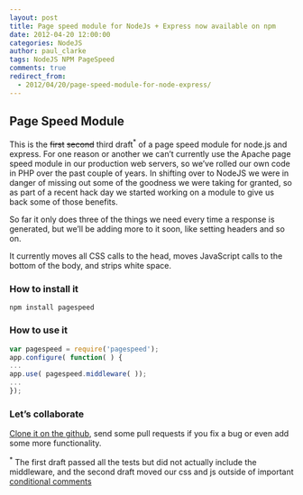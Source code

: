```yaml
---
layout: post
title: Page speed module for NodeJs + Express now available on npm
date: 2012-04-20 12:00:00
categories: NodeJS
author: paul_clarke
tags: NodeJS NPM PageSpeed
comments: true
redirect_from:
  - 2012/04/20/page-speed-module-for-node-express/
---
```


## Page Speed Module
This is the <s>first</s> <s>second</s> third draft<sup>*</sup> of a page speed module for node.js and express. For one reason or another we can’t currently use the Apache page speed module in our production web servers, so we’ve rolled our own code in PHP over the past couple of years. In shifting over to NodeJS we were in danger of missing out some of the goodness we were taking for granted, so as part of a recent hack day we started working on a module to give us back some of those benefits.

So far it only does three of the things we need every time a response is generated, but we’ll be adding more to it soon, like setting headers and so on.

It currently  moves all CSS calls to the head, moves JavaScript calls to the bottom of the body, and strips white space.

### How to install it

```
npm install pagespeed
```

### How to use it

```javascript
var pagespeed = require('pagespeed');
app.configure( function( ) {
...
app.use( pagespeed.middleware( ));
...
});
```

### Let’s collaborate
[Clone it on the github](https://github.com/pauly/pagespeed), send some pull requests if you fix a bug or even add some more functionality.

<sup>*</sup> The first draft passed all the tests but did not actually include the middleware, and the second draft moved our css and js outside of important [conditional comments](https://github.com/pauly/pagespeed/commit/ef42574a78ca0a4173814e6dc02094670f7a14ec)